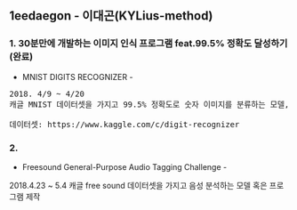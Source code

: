 ## 1eedaegon - 이대곤(KYLius-method)

### 1. 30분만에 개발하는 이미지 인식 프로그램 feat.99.5% 정확도 달성하기(완료)
- MNIST DIGITS RECOGNIZER -
<pre>
2018. 4/9 ~ 4/20
캐글 MNIST 데이터셋을 가지고 99.5% 정확도로 숫자 이미지를 분류하는 모델, 프로그램을 만듬(Tensorflow, CNN 활용). <br>
데이터셋: https://www.kaggle.com/c/digit-recognizer
</pre>

### 2. 
- Freesound General-Purpose Audio Tagging Challenge -
<p>
2018.4.23 ~ 5.4
캐글 free sound 데이터셋을 가지고 음성 분석하는 모델 혹은 프로그램 제작
</p>
